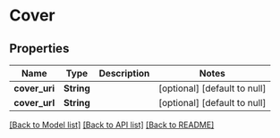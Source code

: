 # Cover
## Properties

| Name | Type | Description | Notes |
|------------ | ------------- | ------------- | -------------|
| **cover\_uri** | **String** |  | [optional] [default to null] |
| **cover\_url** | **String** |  | [optional] [default to null] |

[[Back to Model list]](../README.md#documentation-for-models) [[Back to API list]](../README.md#documentation-for-api-endpoints) [[Back to README]](../README.md)

